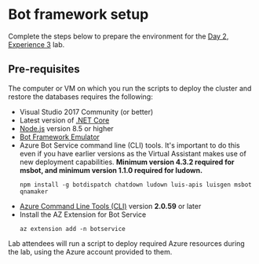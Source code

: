 # Bot framework setup

Complete the steps below to prepare the environment for the [Day 2, Experience 3](../../day2-exp3/) lab.

## Pre-requisites

The computer or VM on which you run the scripts to deploy the cluster and restore the databases requires the following:

- Visual Studio 2017 Community (or better)
- Latest version of [.NET Core](https://www.microsoft.com/net/download)
- [Node.js](https://nodejs.org/) version 8.5 or higher
- [Bot Framework Emulator](https://github.com/Microsoft/BotFramework-Emulator/releases/latest)
- Azure Bot Service command line (CLI) tools. It's important to do this even if you have earlier versions as the Virtual Assistant makes use of new deployment capabilities. **Minimum version 4.3.2 required for msbot, and minimum version 1.1.0 required for ludown.**
  ```shell
  npm install -g botdispatch chatdown ludown luis-apis luisgen msbot qnamaker
  ```
- [Azure Command Line Tools (CLI)](https://docs.microsoft.com/en-us/cli/azure/install-azure-cli-windows?view=azure-cli-latest) version **2.0.59** or later
- Install the AZ Extension for Bot Service
  ```shell
  az extension add -n botservice
  ```

Lab attendees will run a script to deploy required Azure resources during the lab, using the Azure account provided to them.
